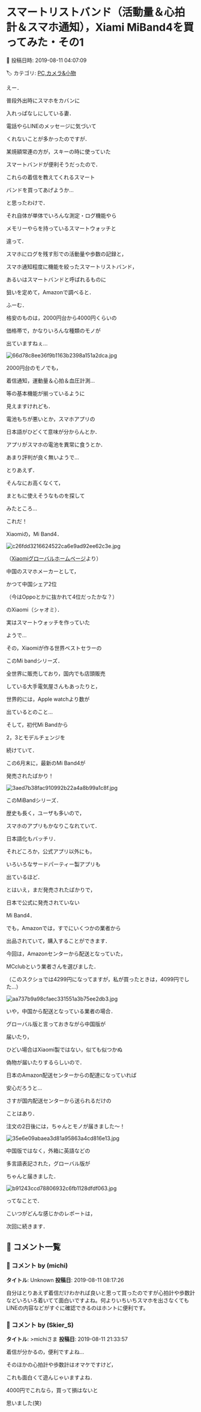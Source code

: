 # スマートリストバンド（活動量＆心拍計＆スマホ通知），Xiami MiBand4を買ってみた・その1

📅 投稿日時: 2019-08-11 04:07:09

🏷️ カテゴリ: [PC,カメラ&小物](c0d8caed13e597efe97b661a8ae56bed0.md)

えー．


普段外出時にスマホをカバンに


入れっぱなしにしている妻．


電話やらLINEのメッセージに気づいて


くれないことが多かったのですが．


某焼額常連の方が，スキーの時に使っていた


スマートバンドが便利そうだったので．


これらの着信を教えてくれるスマート


バンドを買ってあげようか…


と思ったわけで．





それ自体が単体でいろんな測定・ログ機能やら


メモリーやらを持っているスマートウォッチと


違って．


スマホにログを残す形での活動量や歩数の記録と，


スマホ通知程度に機能を絞ったスマートリストバンド，


あるいはスマートバンドと呼ばれるものに


狙いを定めて，Amazonで調べると．





ふーむ．


格安のものは，2000円台から4000円くらいの


価格帯で，かなりいろんな種類のモノが


出ていますねぇ…




![66d78c8ee36f9b1163b2398a151a2dca.jpg](images/66d78c8ee36f9b1163b2398a151a2dca.jpg)







2000円台のモノでも，


着信通知，運動量＆心拍＆血圧計測…


等の基本機能が揃っているように


見えますけれども．


電池もちが悪いとか，スマホアプリの


日本語がひどくて意味が分からんとか．


アプリがスマホの電池を異常に食うとか．


あまり評判が良く無いようで…





とりあえず．


そんなにお高くなくて，


まともに使えそうなものを探して


みたところ…





これだ！


Xiaomiの，Mi Band4．




![c26fdd3216624522ca6e9ad92ee62c3e.jpg](images/c26fdd3216624522ca6e9ad92ee62c3e.jpg)




（[Xiaomiグローバルホームページ](https://www.mi.com/global/mi-smart-band-4/)より）





中国のスマホメーカーとして，


かつて中国シェア2位


（今はOppoとかに抜かれて4位だったかな？）


のXiaomi（シャオミ）．


実はスマートウォッチを作っていた


ようで…


その，Xiaomiが作る世界ベストセラーの


このMi bandシリーズ．


全世界に販売しており，国内でも店頭販売


している大手電気屋さんもあったりと，


世界的には，Apple watchより数が


出ているとのこと…





そして，初代Mi Bandから


2，3とモデルチェンジを


続けていて．


この6月末に，最新のMi Band4が


発売されたばかり！




![3aed7b38fac910992b22a4a8b99a1c8f.jpg](images/3aed7b38fac910992b22a4a8b99a1c8f.jpg)







このMiBandシリーズ．


歴史も長く，ユーザも多いので，


スマホのアプリもかなりこなれていて．


日本語化もバッチリ．


それどころか，公式アプリ以外にも，


いろいろなサードパーティー製アプリも


出ているほど．





とはいえ，まだ発売されたばかりで，


日本で公式に発売されていない


Mi Band4．


でも，Amazonでは，すでにいくつかの業者から


出品されていて，購入することができます．


今回は，Amazonセンターから配送となっていた，


MCclubという業者さんを選びました．


（このスクショでは4299円になってますが，私が買ったときは，4099円でした…）




![aa737b9a98cfaec331551a3b75ee2db3.jpg](images/aa737b9a98cfaec331551a3b75ee2db3.jpg)







いや，中国から配送となっている業者の場合．


グローバル版と言っておきながら中国版が


届いたり，


ひどい場合はXiaomi製ではない，似ても似つかぬ


偽物が届いたりするらしいので．


日本のAmazon配送センターからの配達になっていれば


安心だろうと…





さすが国内配送センターから送られるだけの


ことはあり．


注文の2日後には，ちゃんとモノが届きました～！




![35e6e09abaea3d81a95863a4cd816e13.jpg](images/35e6e09abaea3d81a95863a4cd816e13.jpg)







中国版ではなく，外箱に英語などの


多言語表記された，グローバル版が


ちゃんと届きました．




![b91243ccd78806932c6fb1128dfdf063.jpg](images/b91243ccd78806932c6fb1128dfdf063.jpg)







ってなことで．


こいつがどんな感じかのレポートは，


次回に続きます．

## 💬 コメント一覧

### 💬 コメント by (michi)
**タイトル**: Unknown
**投稿日**: 2019-08-11 08:17:26

自分はとりあえず着信だけわかれば良いと思って買ったのですが心拍計や歩数計などいろいろ着いてて面白いですよね。何よりいちいちスマホを出さなくてもLINEの内容などがすぐに確認できるのはホントに便利です。

### 💬 コメント by (Skier_S)
**タイトル**: >michiさま
**投稿日**: 2019-08-11 21:33:57

着信が分かるの，便利ですよね…

そのほかの心拍計や歩数計はオマケですけど，

これも面白くて遊んじゃいますよね．

4000円でこれなら，買って損はないと

思いました(笑)

